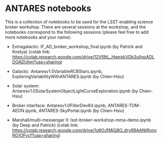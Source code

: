 # ANTARES notebooks
This is a collection of notebooks to be used for the LSST enabling science broker workshop. There are several sessions at the workshop, and the notebooks correspond to the following sessions (please feel free to add more notebooks and your name):
- Extragalactic: IF_AD_broker_workshop_final.ipynb (by Patrick and Kostya) (colab link: https://colab.research.google.com/drive/12Vf8tL_HqejskVDb3uIlgzADLDOADUhm?usp=sharing)

- Galactic: Antaresv1.0VariableRCBStars.ipynb, ExploringVariabilityWithANTARES.ipynb (by Chien-Hsiu)

- Solar system: Antaresv1.0SolarSystemObjectLightCurveExploration.ipynb (by Chien-Hsiu)

- Broker interface: Antaresv1.0FilterDevKit.ipynb, ANTARES-TOM-AEON.ipynb, ANTARES-SkyPortal.ipynb (by Chien-Hsiu)

- Marshall/multi-messenger II: lsst-broker-workshop-mma-demo.ipynb (by Deep and Patrick) (colab link: https://colab.research.google.com/drive/1g9OJfMjQ8O_dry6BAANtRvnvRG1OFycf?usp=sharing)
